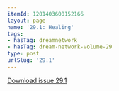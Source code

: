 ```yaml
---
itemId: 1201403600152166
layout: page
name: '29.1: Healing'
tags:
- hasTag: dreamnetwork
- hasTag: dream-network-volume-29
type: post
urlSlug: '29.1'
---
```

<a href="files/pdfs/Volume_29/29.1_healing.pdf" download="">Download issue 29.1</a>